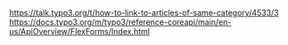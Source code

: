 https://talk.typo3.org/t/how-to-link-to-articles-of-same-category/4533/3
https://docs.typo3.org/m/typo3/reference-coreapi/main/en-us/ApiOverview/FlexForms/Index.html
